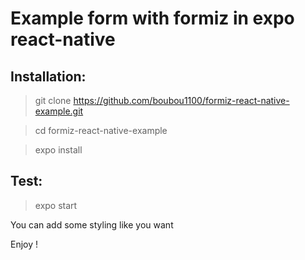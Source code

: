 # Example form with formiz in expo react-native

## Installation: 

> git clone https://github.com/boubou1100/formiz-react-native-example.git

> cd formiz-react-native-example

> expo install 

## Test: 

> expo start

You can add some styling like you want 

Enjoy !

